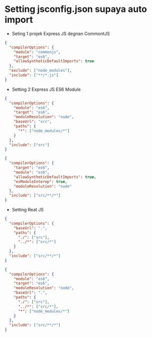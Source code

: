 # Setting jsconfig.json supaya auto import

- Seting 1 projek Express JS degnan CommontJS
```json
{
  "compilerOptions": {
    "module": "commonjs",
    "target": "es6",
    "allowSyntheticDefaultImports": true
  },
  "exclude": ["node_modules"],
  "include": ["**/*.js"]
}
```

- Setting 2 Express JS ES6 Module

```json
{
  "compilerOptions": {
    "module": "es6",
    "target": "es6",
    "moduleResolution": "node",
    "baseUrl": "src",
    "paths": {
      "*": ["node_modules/*"]
    }
  },
  "include": ["src"]
}
```
```json
{
  "compilerOptions": {
    "target": "es6",
    "module": "es6",
    "allowSyntheticDefaultImports": true,
    "esModuleInterop": true,
    "moduleResolution": "node"
  },
  "include": ["src/**/*"]
}
```


- Setting Reat JS

```json
{
  "compilerOptions": {
    "baseUrl": ".",
    "paths": {
      "./": ["src"],
      "../*": ["src/*"]
    }
  },
  "include": ["src/**/*"]
}
```
```json
{
  "compilerOptions": {
    "module": "es6",
    "target": "es6",
    "moduleResolution": "node",
    "baseUrl": ".",
    "paths": {
      "./": ["src"],
      "../*": ["src/*"],
      "*": ["node_modules/*"]
    }
  },
  "include": ["src/**/*"]
}
```
